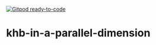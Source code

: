 [![Gitpod ready-to-code](https://img.shields.io/badge/Gitpod-ready--to--code-blue?logo=gitpod)](https://gitpod.io/#https://github.com/marie-28/khb-in-a-parallel-dimension)

# khb-in-a-parallel-dimension